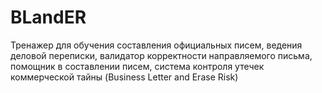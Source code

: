 # BLandER
Тренажер для обучения составления официальных писем, ведения деловой переписки, валидатор корректности направляемого письма, помощник в составлении писем, система контроля утечек коммерческой тайны (Business Letter and Erase Risk)
